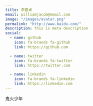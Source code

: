 ```yaml
---
title: 李嘉卓
email: williamjacob@email.com
image: "/images/avatar.png"
permalink: "http://www.baidu.com/"
description: this is meta description
social:
  - name: github
    icon: fa-brands fa-github
    link: https://github.com

  - name: twitter
    icon: fa-brands fa-twitter
    link: https://twitter.com

  - name: linkedin
    icon: fa-brands fa-linkedin
    link: https://linkedin.com
---
```


鬼火少年
